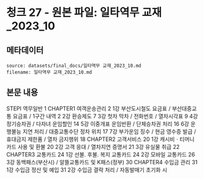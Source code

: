 # 청크 27 - 원본 파일: 일타역무 교재_2023_10

## 메타데이터

```
source: datasets/final_docs/일타역무 교재_2023_10.md
filename: 일타역무 교재_2023_10.md
```

## 본문 내용

STEPⅠ 역무일반 1 CHAPTER1 여객운송관리 2 1강 부산도시철도 요금표 / 부산대중교통 요금표 / 1구간 내역 2 2강 환승제도 7 3강 첫차 막차 / 전화번호 / 열차시각표 9 4강 정기승차권 / 다자녀 운임할인 14 5강 이중개표 운임반환 / 단체승차권 처리 16 6강 운행불능 지연 처리 / 대중교통수단 정차 위치 17 7강 부가운임 징수 / 현금 영수증 발급 / 휴대금지 제한품 / 열차 금지행위 18 CHAPTER2 고객서비스 20 1강 캐시비ㆍ티머니 카드 사용 및 환불 20 2강 고객 응대 / 열차지연 증명서 21 3강 유실물 취급 22 CHAPTER3 교통카드 24 1강 선불․ 후불․ 복지 교통카드 24 2강 모바일 교통카드 26 3강 동백패스(부산시) / 알뜰교통카드 및 K패스(정부) 30 CHAPTER4 수입금 관리 31 1강 수입금 정산 및 예입 31 2강 수입금 결락 처리 / 자동발매기 초기화 시